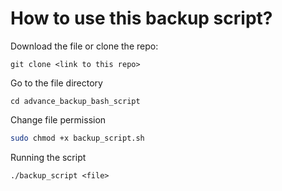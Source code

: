 # How to use this backup script?

Download the file or clone the repo:
```
git clone <link to this repo>
```
Go to the file directory
```
cd advance_backup_bash_script
```

Change file permission
```bash
sudo chmod +x backup_script.sh
```
Running the script

```
./backup_script <file>
```
